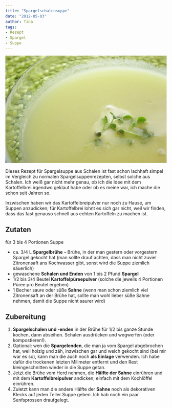 ```yaml
---
title: "Spargelschalensuppe"
date: "2012-05-03" 
author: Tina
tags:
- Rezept
- Spargel
- Suppe
---
```


![Spargelschalensuppe](images/imgp8884.jpg)

Dieses Rezept für Spargelsuppe aus Schalen ist fast schon lachhaft simpel im Vergleich zu normalen Spargelsuppenrezepten, selbst solche aus Schalen. Ich weiß gar nicht mehr genau, ob ich die Idee mit dem Kartoffelbrei irgendwo geklaut habe oder ob es meine war, ich mache die schon seit Jahren so.

Inzwischen haben wir das Kartoffelbreipulver nur noch zu Hause, um Suppen anzudicken; für Kartoffelbrei lohnt es sich gar nicht, weil wir finden, dass das fast genauso schnell aus echten Kartoffeln zu machen ist.

## Zutaten

für 3 bis 4 Portionen Suppe

- ca. 3/4 L **Spargelbrühe** – Brühe, in der man gestern oder vorgestern Spargel gekocht hat (man sollte drauf achten, dass man nicht zuviel Zitronensaft ans Kochwasser gibt, sonst wird die Suppe ziemlich säuerlich)
- gewaschene **Schalen und Enden** von 1 bis 2 Pfund **Spargel**
- 1/2 bis 3/4 Beutel **Kartoffelpüreepulver** (solche die jeweils 4 Portionen Püree pro Beutel ergeben)
- 1 Becher saure oder süße **Sahne** (wenn man schon ziemlich viel Zitronensaft an der Brühe hat, sollte man wohl lieber süße Sahne nehmen, damit die Suppe nicht saurer wird)

## Zubereitung

1. **Spargelschalen und -enden** in der Brühe für 1/2 bis ganze Stunde kochen, dann abseihen. Schalen ausdrücken und wegwerfen (oder kompostieren!).
2. Optional: wen die **Spargelenden**, die man ja vom Spargel abgebrochen hat, weil holzig und zäh, inzwischen gar und weich gekocht sind (bei mir war es so), kann man die auch noch **als Einlage** verwenden. Ich habe dafür die trockenen letzten Milimeter entfernt und den Rest kleingeschnitten wieder in die Suppe getan.
3. Jetzt die Brühe vom Herd nehmen, die **Hälfte der Sahne** einrühren und mit dem **Kartoffelbreipulver** andicken; einfach mit dem Kochlöffel einrühren.
4. Zuletzt kann man die andere Hälfte der **Sahne** noch als dekorativen Klecks auf jeden Teller Suppe geben. Ich hab noch ein paar Senfsprossen draufgelegt.
